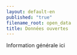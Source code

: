 ```yaml
---
layout: default-en
published: "true"
filename_root: open_data
title: Données ouvertes
---
```


Information générale ici
